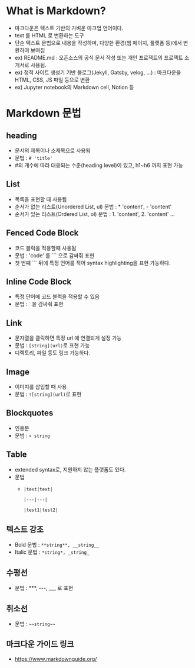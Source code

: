# What is Markdown?

- 마크다운은 텍스트 기반의 가벼운 마크업 언어이다. 
- text 를 HTML 로 변환하는 도구
- 단순 텍스트 문법으로 내용을 작성하며, 다양한 환경(웹 페이지, 플랫폼 등)에서 변환하여 보여짐
- ex) README.md : 오픈소스의 공식 문서 작성 또는 개인 프로젝트의 프로젝트 소개서로 사용됨. 
- ex) 정적 사이트 생성기 기반 블로그(Jekyll, Gatsby, velog, ...) : 마크다운을 HTML, CSS, JS 파일 등으로 변환
- ex) Jupyter notebook의 Markdown cell, Notion 등

# Markdown 문법

## heading

- 문서의 제목이나 소제목으로 사용됨
- 문법 : `# 'title'` 
- #의 개수에 따라 대응되는 수준(heading level)이 있고, h1~h6 까지 표현 가능

## List

- 목록을 표현할 때 사용됨
- 순서가 없는 리스트(Unordered List, ul) 문법 : * 'content', - 'content'
- 순서가 있는 리스트(Ordered List, ol) 문법 : 1. 'content', 2. 'content' ... 

## Fenced Code Block

- 코드 블럭을 적용할때 사용됨
- 문법 : 'code' 를 ``` 으로 감싸줘 표현
- 첫 번째 ``` 뒤에 특정 언어를 적어 syntax highlighting을 표현 가능하다. 

## Inline Code Block

- 특정 단어에 코드 블럭을 적용할 수 있음
- 문법 :  ` 을 감싸줘 표현

## Link

- 문자열을 클릭하면 특정 url 에 연결되게 설정 가능
- 문법 : `[string](url)`로 표현 가능
- 디렉토리, 파일 등도 링크 가능하다. 

## Image

- 이미지를 삽입할 때 사용
- 문법 : `![string](url)`로 표현 

## Blockquotes 

- 인용문
- 문법 : `> string `

## Table

- extended syntax로, 지원하지 않는 플랫폼도 있다. 
- 문법
  - ```
    |text|text|
    
    |---|---|
    
    |test1|test2|
    ```


## 텍스트 강조

- Bold 문법 : `**string**, __string__`
- Italic 문법 : `*string*, _string_`

## 수평선

- 문법 : ***, ---, ___ 로 표현

## 취소선

- 문법 : `~~string~~`

## 마크다운 가이드 링크
- https://www.markdownguide.org/
